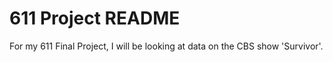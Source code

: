 611 Project README
==================

For my 611 Final Project, I will be looking at data on the CBS show 'Survivor'.